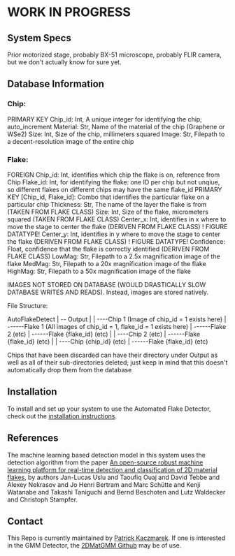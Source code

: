 # WORK IN PROGRESS

## System Specs

Prior motorized stage, probably BX-51 microscope, probably FLIR camera, but we don't actually know for sure yet.

## Database Information

### Chip:

PRIMARY KEY Chip_id: Int, A unique integer for identifying the chip; auto_increment
Material: Str, Name of the material of the chip (Graphene or WSe2)
Size: Int, Size of the chip, millimeters squared
Image: Str, Filepath to a decent-resolution image of the entire chip

### Flake:

FOREIGN Chip_id: Int, identifies which chip the flake is on, reference from Chip
Flake_id: Int, for identifying the flake: one ID per chip but not unqiue, so different flakes on different chips may have the same flake_id
PRIMARY KEY [Chip_id, Flake_id]: Combo that identifies the particular flake on a particular chip
Thickness: Str, The name of the layer the flake is from (TAKEN FROM FLAKE CLASS)
Size: Int, Size of the flake, micrometers squared (TAKEN FROM FLAKE CLASS)
Center_x: Int, identifies in x where to move the stage to center the flake (DERIVEN FROM FLAKE CLASS) ! FIGURE DATATYPE!
Center_y: Int, identifies in y where to move the stage to center the flake (DERIVEN FROM FLAKE CLASS) ! FIGURE DATATYPE!
Confidence: Float, confidence that the flake is correctly identified (DERIVEN FROM FLAKE CLASS)
LowMag: Str, Filepath to a 2.5x magnification image of the flake
MedMag: Str, Filepath to a 20x magnification image of the flake 
HighMag: Str, Filepath to a 50x magnification image of the flake


IMAGES NOT STORED ON DATABASE (WOULD DRASTICALLY SLOW DATABASE WRITES AND READS). Instead, images are stored natively.

File Structure:

AutoFlakeDetect
| -- Output
|
| ----Chip 1 (Image of chip_id = 1 exists here) 
| ------Flake 1 (All images of chip_id = 1, flake_id = 1 exists here)
| ------Flake 2 (etc)
| ------Flake {flake_id} (etc) 
|
| ----Chip 2 (etc)
| ------Flake {flake_id} (etc)
|
| ----Chip {chip_id} (etc)
| ------Flake {flake_id} (etc)

Chips that have been discarded can have their directory under Output as well as all of their sub-directories deleted; just keep in mind that this doesn't automatically drop them from the database

## Installation

To install and set up your system to use the Automated Flake Detector, check out the [installation instructions](INSTALL.md).

## References

The machine learning based detection model in this system uses the detection algorithm from the paper [An open-source robust machine learning platform for real-time detection and classification of 2D material flakes](https://iopscience.iop.org/article/10.1088/2632-2153/ad2287), by authors Jan-Lucas Uslu and Taoufiq Ouaj and David Tebbe and Alexey Nekrasov and Jo Henri Bertram and Marc Schütte and Kenji Watanabe and Takashi Taniguchi and Bernd Beschoten and Lutz Waldecker and Christoph Stampfer.

## Contact

This Repo is currently maintained by [Patrick Kaczmarek](mailto:pkaczmar@andrew.cmu.edu). 
If one is interested in the GMM Detector, the [2DMatGMM Github](https://github.com/Jaluus/2DMatGMM?tab=readme-ov-file) may be of use.